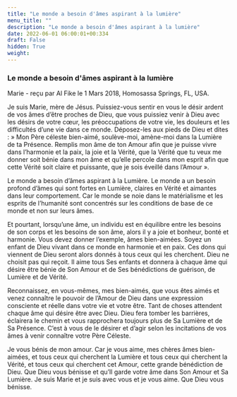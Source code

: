 ```yaml
---
title: "Le monde a besoin d'âmes aspirant à la lumière"
menu_title: ""
description: "Le monde a besoin d'âmes aspirant à la lumière"
date: 2022-06-01 06:00:01+00:334
draft: False
hidden: True
weight:
---
```

### Le monde a besoin d'âmes aspirant à la lumière

Marie - reçu par Al Fike le 1 Mars 2018, Homosassa Springs, FL, USA.

Je suis Marie, mère de Jésus. Puissiez-vous sentir en vous le désir ardent de vos âmes d’être proches de Dieu, que vous puissiez venir à Dieu avec les désirs de votre cœur, les préoccupations de votre vie, les douleurs et les difficultés d’une vie dans ce monde. Déposez-les aux pieds de Dieu et dites :  » Mon Père céleste bien-aimé, soulève-moi, amène-moi dans la Lumière de ta Présence. Remplis mon âme de ton Amour afin que je puisse vivre dans l’harmonie et la paix, la joie et la Vérité, que la Vérité que tu veux me donner soit bénie dans mon âme et qu’elle percole dans mon esprit afin que cette Vérité soit claire et puissante, que je sois éveillé dans l’Amour ».

Le monde a besoin d’âmes aspirant à la Lumière. Le monde a un besoin profond d’âmes qui sont fortes en Lumière, claires en Vérité et aimantes dans leur comportement. Car le monde se noie dans le matérialisme et les esprits de l’humanité sont concentrés sur les conditions de base de ce monde et non sur leurs âmes.

Et pourtant, lorsqu’une âme, un individu est en équilibre entre les besoins de son corps et les besoins de son âme, alors il y a joie et bonheur, bonté et harmonie. Vous devez donner l’exemple, âmes bien-aimées. Soyez un enfant de Dieu vivant dans ce monde en harmonie et en paix. Ces dons qui viennent de Dieu seront alors donnés à tous ceux qui les cherchent. Dieu ne choisit pas qui reçoit. Il aime tous Ses enfants et donnera à chaque âme qui désire être bénie de Son Amour et de Ses bénédictions de guérison, de Lumière et de Vérité.

Reconnaissez, en vous-mêmes, mes bien-aimés, que vous êtes aimés et venez connaître le pouvoir de l’Amour de Dieu dans une expression consciente et réelle dans votre vie et votre être. Tant de choses attendent chaque âme qui désire être avec Dieu. Dieu fera tomber les barrières, éclairera le chemin et vous rapprochera toujours plus de Sa Lumière et de Sa Présence. C’est à vous de le désirer et d’agir selon les incitations de vos âmes à venir connaître votre Père Céleste.

Je vous bénis de mon amour. Car je vous aime, mes chères âmes bien-aimées, et tous ceux qui cherchent la Lumière et tous ceux qui cherchent la Vérité, et tous ceux qui cherchent cet Amour, cette grande bénédiction de Dieu. Que Dieu vous bénisse et qu’Il garde votre âme dans Son Amour et Sa Lumière. Je suis Marie et je suis avec vous et je vous aime. Que Dieu vous bénisse.